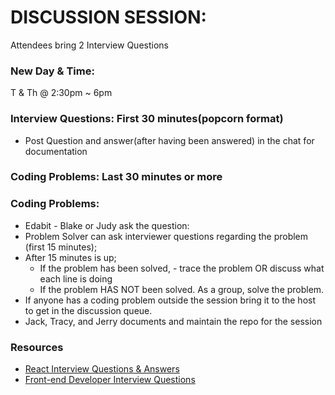 # DISCUSSION SESSION:
Attendees bring 2 Interview Questions

### New Day & Time:
T & Th @ 2:30pm ~ 6pm
### Interview Questions: First 30 minutes(popcorn format)
- Post Question and answer(after having been answered) in the chat for documentation
### Coding Problems: Last 30 minutes or more
### Coding Problems:
- Edabit - Blake or Judy ask the question:
- Problem Solver can ask interviewer questions regarding the problem (first 15 minutes);
- After 15 minutes is up;
	- If the problem has been solved, - trace the problem OR discuss what each line is doing
	- If the problem HAS NOT been solved. As a group, solve the problem.
- If anyone has a coding problem outside the session bring it to the host to get in the discussion queue.
- Jack, Tracy, and Jerry documents and maintain the repo for the session

### Resources
- [React Interview Questions & Answers](https://github.com/sudheerj/reactjs-interview-questions)
- [Front-end Developer Interview Questions](https://h5bp.org/Front-end-Developer-Interview-Questions/)
